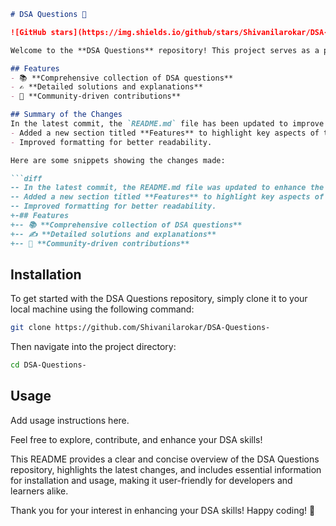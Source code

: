 ```markdown
# DSA Questions 🚀

![GitHub stars](https://img.shields.io/github/stars/Shivanilarokar/DSA-Questions-?style=social) ![Forks](https://img.shields.io/github/forks/Shivanilarokar/DSA-Questions-?style=social)

Welcome to the **DSA Questions** repository! This project serves as a platform for developers and learners to practice and enhance their skills in Data Structures and Algorithms (DSA). This repository is designed to help you improve your understanding of various data structures and algorithms through a collection of questions and solutions.

## Features
- 📚 **Comprehensive collection of DSA questions**
- ✍️ **Detailed solutions and explanations**
- 🤝 **Community-driven contributions**

## Summary of the Changes
In the latest commit, the `README.md` file has been updated to improve clarity and structure. The following modifications were made:
- Added a new section titled **Features** to highlight key aspects of the project.
- Improved formatting for better readability.

Here are some snippets showing the changes made:

```diff
-- In the latest commit, the README.md file was updated to enhance the structure and presentation. The following modifications were made:
-- Added a new section titled **Features** to highlight key aspects of the project.
-- Improved formatting for better readability.
+-## Features
+-- 📚 **Comprehensive collection of DSA questions**
+-- ✍️ **Detailed solutions and explanations**
+-- 🤝 **Community-driven contributions**
```

## Installation
To get started with the DSA Questions repository, simply clone it to your local machine using the following command:

```bash
git clone https://github.com/Shivanilarokar/DSA-Questions-
```

Then navigate into the project directory:

```bash
cd DSA-Questions-
```

## Usage
Add usage instructions here.

Feel free to explore, contribute, and enhance your DSA skills!

This README provides a clear and concise overview of the DSA Questions repository, highlights the latest changes, and includes essential information for installation and usage, making it user-friendly for developers and learners alike.

Thank you for your interest in enhancing your DSA skills! Happy coding! 🎉
```